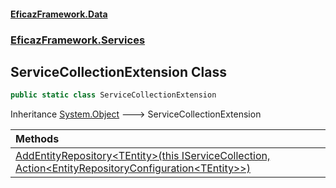 #### [EficazFramework.Data](EficazFrameworkData.md 'EficazFramework Data')
### [EficazFramework.Services](EficazFrameworkData.md#EficazFramework.Services 'EficazFramework.Services')

## ServiceCollectionExtension Class

```csharp
public static class ServiceCollectionExtension
```

Inheritance [System.Object](https://docs.microsoft.com/en-us/dotnet/api/System.Object 'System.Object') &#129106; ServiceCollectionExtension

| Methods | |
| :--- | :--- |
| [AddEntityRepository&lt;TEntity&gt;(this IServiceCollection, Action&lt;EntityRepositoryConfiguration&lt;TEntity&gt;&gt;)](EficazFramework.Services/ServiceCollectionExtension/AddEntityRepository_TEntity_(thisIServiceCollection,Action_EntityRepositoryConfiguration_TEntity__).md 'EficazFramework.Services.ServiceCollectionExtension.AddEntityRepository<TEntity>(this Microsoft.Extensions.DependencyInjection.IServiceCollection, System.Action<EficazFramework.Configuration.EntityRepositoryConfiguration<TEntity>>)') | |
